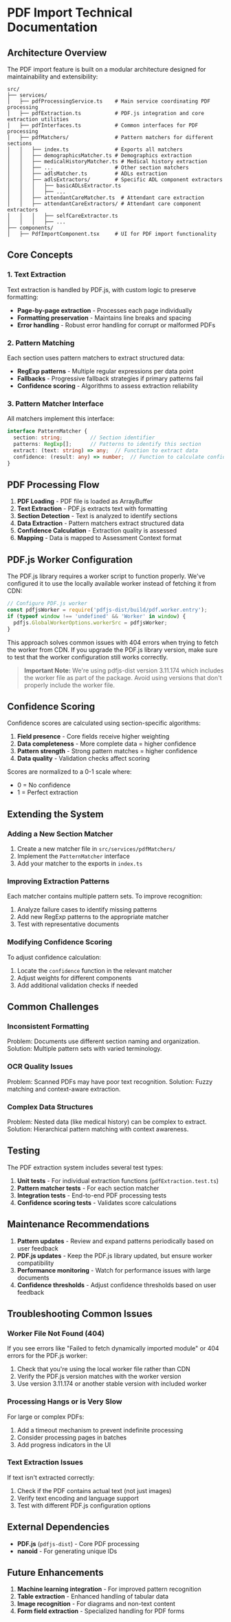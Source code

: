 # PDF Import Technical Documentation

## Architecture Overview

The PDF import feature is built on a modular architecture designed for maintainability and extensibility:

```
src/
├── services/
│   ├── pdfProcessingService.ts    # Main service coordinating PDF processing
│   ├── pdfExtraction.ts           # PDF.js integration and core extraction utilities
│   ├── pdfInterfaces.ts           # Common interfaces for PDF processing
│   ├── pdfMatchers/               # Pattern matchers for different sections
│   │   ├── index.ts               # Exports all matchers
│   │   ├── demographicsMatcher.ts # Demographics extraction
│   │   ├── medicalHistoryMatcher.ts # Medical history extraction
│   │   ├── ...                    # Other section matchers
│   │   ├── adlsMatcher.ts         # ADLs extraction
│   │   ├── adlsExtractors/        # Specific ADL component extractors
│   │   │   ├── basicADLsExtractor.ts
│   │   │   ├── ...
│   │   ├── attendantCareMatcher.ts  # Attendant care extraction
│   │   ├── attendantCareExtractors/ # Attendant care component extractors
│   │   │   ├── selfCareExtractor.ts
│   │   │   ├── ...
├── components/
│   ├── PdfImportComponent.tsx     # UI for PDF import functionality
```

## Core Concepts

### 1. Text Extraction

Text extraction is handled by PDF.js, with custom logic to preserve formatting:

- **Page-by-page extraction** - Processes each page individually
- **Formatting preservation** - Maintains line breaks and spacing
- **Error handling** - Robust error handling for corrupt or malformed PDFs

### 2. Pattern Matching

Each section uses pattern matchers to extract structured data:

- **RegExp patterns** - Multiple regular expressions per data point
- **Fallbacks** - Progressive fallback strategies if primary patterns fail
- **Confidence scoring** - Algorithms to assess extraction reliability

### 3. Pattern Matcher Interface

All matchers implement this interface:
```typescript
interface PatternMatcher {
  section: string;         // Section identifier
  patterns: RegExp[];      // Patterns to identify this section
  extract: (text: string) => any;  // Function to extract data
  confidence: (result: any) => number;  // Function to calculate confidence
}
```

## PDF Processing Flow

1. **PDF Loading** - PDF file is loaded as ArrayBuffer
2. **Text Extraction** - PDF.js extracts text with formatting
3. **Section Detection** - Text is analyzed to identify sections
4. **Data Extraction** - Pattern matchers extract structured data
5. **Confidence Calculation** - Extraction quality is assessed
6. **Mapping** - Data is mapped to Assessment Context format

## PDF.js Worker Configuration

The PDF.js library requires a worker script to function properly. We've configured it to use the locally available worker instead of fetching it from CDN:

```typescript
// Configure PDF.js worker
const pdfjsWorker = require('pdfjs-dist/build/pdf.worker.entry');
if (typeof window !== 'undefined' && 'Worker' in window) {
  pdfjs.GlobalWorkerOptions.workerSrc = pdfjsWorker;
}
```

This approach solves common issues with 404 errors when trying to fetch the worker from CDN. If you upgrade the PDF.js library version, make sure to test that the worker configuration still works correctly.

> **Important Note:** We're using pdfjs-dist version 3.11.174 which includes the worker file as part of the package. Avoid using versions that don't properly include the worker file.

## Confidence Scoring

Confidence scores are calculated using section-specific algorithms:

1. **Field presence** - Core fields receive higher weighting
2. **Data completeness** - More complete data = higher confidence
3. **Pattern strength** - Strong pattern matches = higher confidence
4. **Data quality** - Validation checks affect scoring

Scores are normalized to a 0-1 scale where:
- 0 = No confidence
- 1 = Perfect extraction

## Extending the System

### Adding a New Section Matcher

1. Create a new matcher file in `src/services/pdfMatchers/`
2. Implement the `PatternMatcher` interface
3. Add your matcher to the exports in `index.ts`

### Improving Extraction Patterns

Each matcher contains multiple pattern sets. To improve recognition:

1. Analyze failure cases to identify missing patterns
2. Add new RegExp patterns to the appropriate matcher
3. Test with representative documents

### Modifying Confidence Scoring

To adjust confidence calculation:

1. Locate the `confidence` function in the relevant matcher
2. Adjust weights for different components
3. Add additional validation checks if needed

## Common Challenges

### Inconsistent Formatting

Problem: Documents use different section naming and organization.
Solution: Multiple pattern sets with varied terminology.

### OCR Quality Issues

Problem: Scanned PDFs may have poor text recognition.
Solution: Fuzzy matching and context-aware extraction.

### Complex Data Structures

Problem: Nested data (like medical history) can be complex to extract.
Solution: Hierarchical pattern matching with context awareness.

## Testing

The PDF extraction system includes several test types:

1. **Unit tests** - For individual extraction functions (`pdfExtraction.test.ts`)
2. **Pattern matcher tests** - For each section matcher
3. **Integration tests** - End-to-end PDF processing tests
4. **Confidence scoring tests** - Validates score calculations

## Maintenance Recommendations

1. **Pattern updates** - Review and expand patterns periodically based on user feedback
2. **PDF.js updates** - Keep the PDF.js library updated, but ensure worker compatibility
3. **Performance monitoring** - Watch for performance issues with large documents
4. **Confidence thresholds** - Adjust confidence thresholds based on user feedback

## Troubleshooting Common Issues

### Worker File Not Found (404)

If you see errors like "Failed to fetch dynamically imported module" or 404 errors for the PDF.js worker:

1. Check that you're using the local worker file rather than CDN
2. Verify the PDF.js version matches with the worker version
3. Use version 3.11.174 or another stable version with included worker

### Processing Hangs or is Very Slow

For large or complex PDFs:

1. Add a timeout mechanism to prevent indefinite processing
2. Consider processing pages in batches
3. Add progress indicators in the UI

### Text Extraction Issues

If text isn't extracted correctly:

1. Check if the PDF contains actual text (not just images)
2. Verify text encoding and language support
3. Test with different PDF.js configuration options

## External Dependencies

- **PDF.js** (`pdfjs-dist`) - Core PDF processing
- **nanoid** - For generating unique IDs

## Future Enhancements

1. **Machine learning integration** - For improved pattern recognition
2. **Table extraction** - Enhanced handling of tabular data
3. **Image recognition** - For diagrams and non-text content
4. **Form field extraction** - Specialized handling for PDF forms
